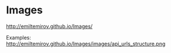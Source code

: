 # Images
http://emiltemirov.github.io/Images/

Examples:
http://emiltemirov.github.io/Images/images/api_urls_structure.png
